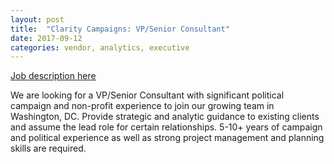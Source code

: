 ```yaml
---
layout: post
title:  "Clarity Campaigns: VP/Senior Consultant"
date: 2017-09-12
categories: vendor, analytics, executive
---
```


[Job description here](http://www.claritycampaigns.com/careers/vp-senior-consultant)
	
We are looking for a VP/Senior Consultant with significant political campaign and non-profit experience to join our growing team in Washington, DC. Provide strategic and analytic guidance to existing clients and assume the lead role for certain relationships. 5-10+ years of campaign and political experience as well as strong project management and planning skills are required.
